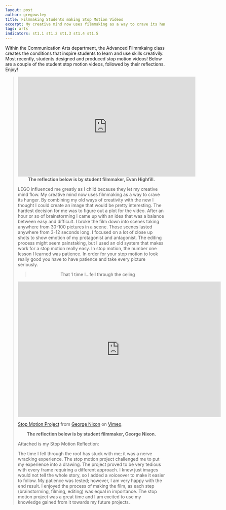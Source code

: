```yaml
---
layout: post
author: gregowsley
title: Filmmaking Students making Stop Motion Videos
excerpt: My creative mind now uses filmmaking as a way to crave its hunger. I focused on a lot of close up shots to show emotion of my protagonist and antagonist. In stop motion, the number one lesson I learned was patience.
tags: arts
indicators: st1.1 st1.2 st1.3 st1.4 st1.5 
---
```


Within the Communication Arts department, the Advanced Filmmkaing class creates the conditions that inspire students to learn and use skills creativily. Most recently, students designed and produced stop motion videos! Below are a couple of the student stop motion videos, followed by their reflections. Enjoy!

<blockquote>
<center>
<iframe width="560" height="315" src="https://www.youtube.com/embed/Pks16dUKyOs" frameborder="0" allow="autoplay; encrypted-media" allowfullscreen></iframe>
</center>

<center> <b> The reflection below is by student filmmaker, Evan Highfill. </b> </center>

LEGO influenced me greatly as I child because they let my creative mind flow. My creative mind now uses filmmaking as a way to crave its hunger. By combining my old ways of creativity with the new I thought I could create an image that would be pretty interesting. The hardest decision for me was to figure out a plot for the video. After an hour or so of brainstorming I came up with an idea that was a balance between easy and difficult. I broke the film down into scenes taking anywhere from 30-100 pictures in a scene. Those scenes lasted anywhere from 3-12 seconds long. I focused on a lot of close up shots to show emotion of my protagonist and antagonist. The editing process might seem painstaking, but I used an old system that makes work for a stop motion really easy. In stop motion, the number one lesson I learned was patience. In order for your stop motion to look really good you have to have patience and take every picture seriously. 

<center><blockquote> That 1 time I...fell through the celing <blockquote></center>

<iframe src="https://player.vimeo.com/video/292949303" width="640" height="427" frameborder="0" webkitallowfullscreen mozallowfullscreen allowfullscreen></iframe>
<p><a href="https://vimeo.com/292949303">Stop Motion Project</a> from <a href="https://vimeo.com/user70049317">George Nixon</a> on <a href="https://vimeo.com">Vimeo</a>.</p>

<center> <b> The reflection below is by student filmmaker, George Nixon.</b> </center>

Attached is my Stop Motion Reflection:

The time I fell through the roof has stuck with me; it was a nerve wracking experience. The stop motion project challenged me to put my experience into a drawing. The project proved to be very tedious with every frame requiring a different approach. I knew just images would not tell the whole story, so I added a voiceover to make it easier to follow. My patience was tested; however, I am very happy with the end result. I enjoyed the process of making the film, as each step (brainstorming, filming, editing) was equal in importance. The stop motion project was a great time and I am excited to use my knowledge gained from it towards my future projects.




